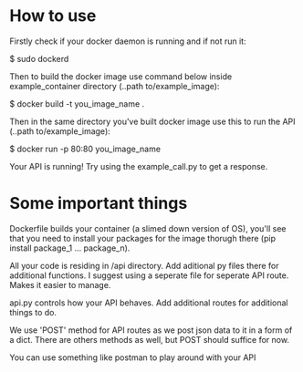 # How to use

Firstly check if your docker daemon is running and if not run it:

$ sudo dockerd

Then to build the docker image use command below inside example_container directory (..path to/example_image):

$ docker build -t you_image_name .

Then in the same directory you've built docker image use this to run the API (..path to/example_image):

$ docker run -p 80:80 you_image_name

Your API is running! Try using the example_call.py to get a response.

# Some important things

Dockerfile builds your container (a slimed down version of OS), you'll see that you need to install your packages for the image thorugh there (pip install package_1 ... package_n).

All your code is residing in /api directory. Add aditional py files there for additional functions. I suggest using a seperate file for seperate API route. Makes it easier to manage.

api.py controls how your API behaves. Add additional routes for additional things to do. 

We use 'POST' method for API routes as we post json data to it in a form of a dict. There are others methods as well, but POST should suffice for now.

You can use something like postman to play around with your API
